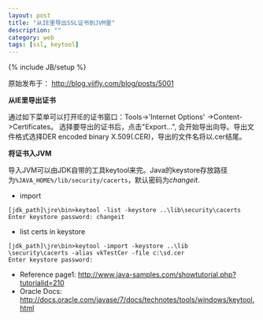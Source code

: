 ```yaml
---
layout: post
title: "从IE里导出SSL证书到JVM里"
description: ""
category: web
tags: [ssl, keytool]
---
```

{% include JB/setup %}

原始发布于： http://blog.viifly.com/blog/posts/5001

**从IE里导出证书**

通过如下菜单可以打开IE的证书窗口：Tools->'Internet Options' ->Content->Certificates。 选择要导出的证书后，点击"Export...", 会开始导出向导。导出文件格式选择DER encoded binary X.509(.CER)，导出的文件名将以.cer结尾。

**将证书入JVM**

导入JVM可以由JDK自带的工具keytool来完。Java的keystore存放路径为`%JAVA_HOME%/lib/security/cacerts`，默认密码为*changeit*.

 - import
<pre><code>[jdk_path]\jre\bin>keytool -list -keystore ..\lib\security\cacerts
Enter keystore password: changeit
</code></pre>

 - list certs in keystore
<pre><code>[jdk_path]\jre\bin>keytool -import -keystore ..\lib
\security\cacerts -alias vkTestCer -file c:\sd.cer
Enter keystore password:
</code></pre>

 - Reference page1:  http://www.java-samples.com/showtutorial.php?tutorialid=210
 - Oracle Docs: http://docs.oracle.com/javase/7/docs/technotes/tools/windows/keytool.html


